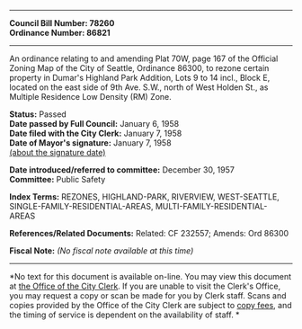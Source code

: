* * * * *  
  
**Council Bill Number: [](#h0)[](#h2)78260**   
**Ordinance Number: 86821**  
  
* * * * *  
  
An ordinance relating to and amending Plat 70W, page 167 of the Official Zoning Map of the City of Seattle, Ordinance 86300, to rezone certain property in Dumar's Highland Park Addition, Lots 9 to 14 incl., Block E, located on the east side of 9th Ave. S.W., north of West Holden St., as Multiple Residence Low Density (RM) Zone.  
  
**Status:** Passed   
**Date passed by Full Council:** January 6, 1958   
**Date filed with the City Clerk:** January 7, 1958   
**Date of Mayor's signature:** January 7, 1958   
[(about the signature date)](/~public/approvaldate.htm)   
  
  
**Date introduced/referred to committee:** December 30, 1957   
**Committee:** Public Safety   
  
**Index Terms:** REZONES, HIGHLAND-PARK, RIVERVIEW, WEST-SEATTLE, SINGLE-FAMILY-RESIDENTIAL-AREAS, MULTI-FAMILY-RESIDENTIAL-AREAS  
  
**References/Related Documents:** Related: CF 232557; Amends: Ord 86300  
  
**Fiscal Note:** *(No fiscal note available at this time)*  
  
* * * * *  
  
*No text for this document is available on-line. You may view this document at [the Office of the City Clerk](http://www.seattle.gov/leg/clerk/contactUs.htm). If you are unable to visit the Clerk's Office, you may request a copy or scan be made for you by Clerk staff. Scans and copies provided by the Office of the City Clerk are subject to [copy fees](http://clerk.seattle.gov/~public/clerkfees.htm), and the timing of service is dependent on the availability of staff. *  
  
  
